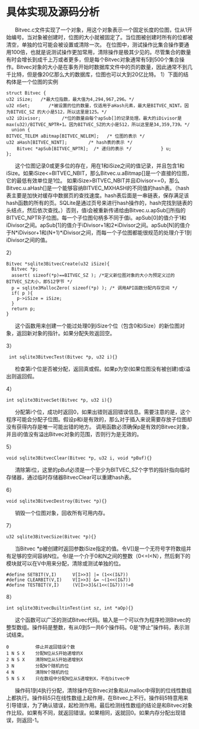 # 具体实现及源码分析
&nbsp;&nbsp;&nbsp;&nbsp;&nbsp;&nbsp;Bitvec.c文件实现了一个对象，用这个对象表示一个固定长度的位图，位从1开始编号。当对象被创建时，位图的大小就被固定了。当位图被创建时所有的位都被清空，单独的位可能会被设置或清除一次。
在位图中，测试操作比集合操作要通用100倍，也就是说测试操作更加常用，清除操作是极其少见的。尽管集合的数量有时会增长到成千上万或者更多，但是每个Bitvec对象通常有5到500个集合操作。Bitvec对象的大小是在事务开始时数据库文件中的页的数量，因此通常不到几千比特，但是像20亿那么大的数据库，位图也可以大到20亿比特。
1）下面的结构体是一个位图的实例

    struct Bitvec {
    u32 iSize;   /*最大位指数，最大值为4,294,967,296。*/
    u32 nSet;       /*被设置的位的数量，仅适用于aHash元素，最大是BITVEC_NINT。因为BITVEC_SZ 的大小是512，所以这里是125。*/
    u32 iDivisor;        /*位的数量由每个apSub[]的记录处理。最大的iDivisor是max(u32)/BITVEC_NPTR+1。因为BITVEC_SZ的大小是512，所以这里是34,359,739。*/
      union {
    BITVEC_TELEM aBitmap[BITVEC_NELEM];   /* 位图的表示 */
    u32 aHash[BITVEC_NINT];        /* hash表的表示 */
        Bitvec *apSub[BITVEC_NPTR];  /* 递归的表示 */	       } u;
    };
&nbsp;&nbsp;&nbsp;&nbsp;&nbsp;&nbsp;这个位图记录0或更多位的存在，用在1和iSize之间的值记录，并且包含1和iSize。如果iSize<=BITVEC_NBIT，那么Bitvec.u.aBitmap[]是一个直接的位图，它的最低有效单位是1位。
如果iSize>BITVEC\_NBIT并且iDivisor==0，那么Bitvec.u.aHash[]是一个能够容纳BITVEC\_MXHASH的不同值的hash表。（hash表主要是加快对缓存中数据页的查找速度。hash表后面是一串链表，保存满足该hash函数的所有的页。SQLite是通过页号来进行hash操作的，hash完找到链表的头结点，然后依次查找。）否则，值i会被重新传递给由Bitvec.u.apSub[]所指的BITVEC_NPTR子位图。每一个子位图句柄多不同于值i。apSub[0]的值介于1和iDivisor之间。apSub[1]的值介于iDivisor+1和2\*iDivisor之间。apSub[N]的值介于N\*iDivisor+1和(N+1)*iDivisor之间，而每一个子位图都能很规范的处理介于1到iDivisor之间的值。

2）

    Bitvec *sqlite3BitvecCreate(u32 iSize){
      Bitvec *p;
      assert( sizeof(*p)==BITVEC_SZ ); /*定义新位图对象的大小为预定义过的BITVEC_SZ大小，即512字节 */
      p = sqlite3MallocZero( sizeof(*p) ); /* 调用API函数分配内存空间 */
      if( p ){
        p->iSize = iSize;
      }
      return p;
    }
&nbsp;&nbsp;&nbsp;&nbsp;&nbsp;&nbsp;这个函数用来创建一个能过处理0到iSize个位（包含0和iSize）的新位图对象，返回新对象的指针。如果分配失败返回空。

3）

     int sqlite3BitvecTest(Bitvec *p, u32 i){}
&nbsp;&nbsp;&nbsp;&nbsp;&nbsp;&nbsp;检查第i个位是否被分配，返回真或假。如果p为空(如果位图没有被创建)或i溢出则返回假。

4）

    int sqlite3BitvecSet(Bitvec *p, u32 i){}
&nbsp;&nbsp;&nbsp;&nbsp;&nbsp;&nbsp;分配第i个位，成功时返回0，如果出错则返回错误信息。需要注意的是，这个程序可能会分配子位图。假设p和i是有效的，那么对于插入来说需要存放子位图却没有获得内存是唯一可能出错的地方。
调用函数必须确保p是有效的Bitvec对象，并且i的值没有溢出Bitvec对象的范围，否则行为是无效的。

5）

    void sqlite3BitvecClear(Bitvec *p, u32 i, void *pBuf){}
&nbsp;&nbsp;&nbsp;&nbsp;&nbsp;&nbsp;清除第i位，这里的pBuf必须是一个至少为BITVEC_SZ个字节的指针指向临时存储器，通过临时存储器BitvecClear可以重建hash表。

6）

    void sqlite3BitvecDestroy(Bitvec *p){}
&nbsp;&nbsp;&nbsp;&nbsp;&nbsp;&nbsp;销毁一个位图对象，回收所有可用内存。


7）

    u32 sqlite3BitvecSize(Bitvec *p){}
&nbsp;&nbsp;&nbsp;&nbsp;&nbsp;&nbsp;当Bitvec *p被创建时返回参数iSize指定的值。令V[]是一个无符号字符数组并有足够的空间容纳N位。令I是一个介于0和N之间的整数（0<=I<N），然后剩下的模块就可以在V中用来分配，清除或测试单独的位。

    #define SETBIT(V,I)      V[I>>3] |= (1<<(I&7))
    #define CLEARBIT(V,I)    V[I>>3] &= ~(1<<(I&7))
    #define TESTBIT(V,I)     (V[I>>3]&(1<<(I&7)))!=0

8）

    int sqlite3BitvecBuiltinTest(int sz, int *aOp){}
&nbsp;&nbsp;&nbsp;&nbsp;&nbsp;&nbsp;这个函数可以广泛的测试Bitvec代码。输入是一个可以作为程序检测Bitvec的整型数组。操作码是整数，有从0到5一共6个操作码。0是“停止”操作码，表示测试结束。

    0          停止并返回错误个数
    1 N S X    分配N位从S开始递增的X
    2 N S X    清除N位从S开始递增到X
    3 N        分配N个随机的位
    4 N        清除N个随机的位
    5 N S X    只在数组中分配N位从S递增到X，不在bitvec中
&nbsp;&nbsp;&nbsp;&nbsp;&nbsp;&nbsp;操作码1到4执行分配，清除操作在Bitvec对象和从malloc中得到的位线性数组上都执行。操作码5只在线性数组上起作用，在Bitvec上不行。操作码5特意用来引导错误，为了确认错误，起检测作用。最后检测线性数组的结论是和Bitvec对象作比较。如果有不同，就返回错误。如果相同，返就回0。如果内存分配出现错误，则返回-1。







